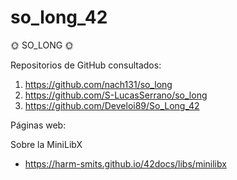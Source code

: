 # so_long_42

🌞 SO_LONG 🌞

Repositorios de GitHub consultados:

1. https://github.com/nach131/so_long
2. https://github.com/S-LucasSerrano/so_long
3. https://github.com/Develoi89/So_Long_42

Páginas web:

  Sobre la MiniLibX
  - https://harm-smits.github.io/42docs/libs/minilibx

